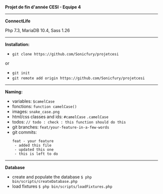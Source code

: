 **Projet de fin d'année CESI - Equipe 4** 

---
**ConnectLife**

Php 7.3, MariaDB 10.4, Sass 1.26

---

**Installation:**
* `git clone https://github.com/Sonicfury/projetcesi`

or
* `git init`
* `git remote add origin https://github.com/Sonicfury/projetcesi`

---
**Naming:**
* variables: `$camelCase`
* fonctions: `function camelCase()`
* images: `snake_case.png`
* html/css classes and ids: `#camelCase` `.camelCase`
* todos: `// todo : check : this function should do this`
* git branches: `feat/your-feature-in-a-few-words`
* git commits: 
    ```
    feat - your feature
     - added this file
     - updated this one
     - this is left to do
    ```
---
**Database**

- create and populate the database `$ php bin/scripts/createDatabase.php`
- load fixtures `$ php bin/scripts/loadFixtures.php`
